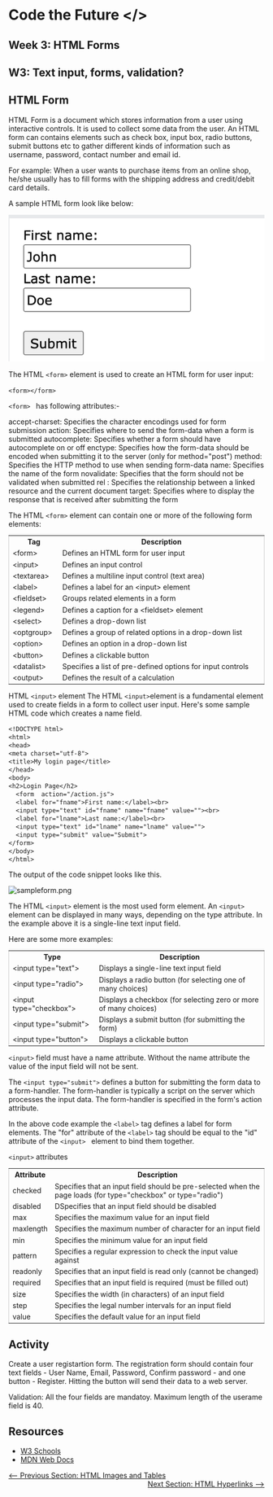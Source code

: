 # Code the Future </>

## Week 3: HTML Forms

## W3: Text input, forms, validation?

## HTML Form

HTML Form is a document which stores information from a user using interactive controls. It is used to collect some data from the user.
An HTML form can contains elements such as check box, input box, radio buttons, submit buttons etc to gather different kinds of information such as username, password, contact number and email id.


For example: When a user wants to purchase items from an online shop, he/she usually has to fill forms with the shipping address and credit/debit card details.

A sample HTML form look like below:

![form.png](../images/form.png)




The HTML ```<form>``` element is used to create an HTML form for user input:

```<form></form>```

 ```<form> ``` has following attributes:-

accept-charset:	Specifies the character encodings used for form submission
action:	        Specifies where to send the form-data when a form is submitted
autocomplete:	Specifies whether a form should have autocomplete on or off
enctype:        Specifies how the form-data should be encoded when submitting it to the server (only for method="post")
method:	        Specifies the HTTP method to use when sending form-data
name:	        Specifies the name of the form
novalidate:	    Specifies that the form should not be validated when submitted
rel	:            Specifies the relationship between a linked resource and the current document
target:	        Specifies where to display the response that is received after submitting the form


The HTML ```<form>``` element can contain one or more of the following form elements:

<table style="border-collapse: collapse;
    border-spacing: 0;
    width: 100%;
    display: table;
    border: 1px solid #ccc;">
<tbody><tr>
<th>Tag</th>
<th>Description</th>
</tr>
<tr>
<td>&lt;form&gt;</a></td>
<td> Defines an HTML form for user input</td>
</tr>
<tr>
<td>&lt;input&gt;</a></td>
<td>Defines an input control</td>
</tr>
<tr>
<td>&lt;textarea&gt;</a></td>
<td>Defines a multiline input control (text area)</td>
</tr>
<tr>
<td>&lt;label&gt;</a></td>
<td>Defines a label for an &lt;input&gt; element</td>
</tr>
<tr>
<td>&lt;fieldset&gt;</a></td>
<td>Groups related elements in a form</td>
</tr>
<tr>
<td>&lt;legend&gt;</a></td>
<td>Defines a caption for a &lt;fieldset&gt; element</td>
</tr>
<tr>
<td>&lt;select&gt;</a></td>
<td>Defines a drop-down list</td>
</tr>
<tr>
<td>&lt;optgroup&gt;</a></td>
<td>Defines a group of related options in a drop-down list</td>
</tr>
<tr>
<td>&lt;option&gt;</a></td>
<td>Defines an option in a drop-down list</td>
</tr>
<tr>
<td>&lt;button&gt;</a></td>
<td>Defines a clickable button</td>
</tr>
<tr>
<td>&lt;datalist&gt;</a></td>
<td>Specifies a list of pre-defined options for input controls</td>
</tr>
<tr>
<td>&lt;output&gt;</a></td>
<td>Defines the result of a calculation</td>
</tr>
</tbody></table>

HTML ```<input>``` element
The HTML ```<input>```element is a fundamental element used to create fields in a form to collect user input. Here's some sample HTML code which creates a name field.

```
<!DOCTYPE html>
<html>
<head>
<meta charset="utf-8">
<title>My login page</title>
</head>
<body>  
<h2>Login Page</h2>
  <form  action="/action.js">
  <label for="fname">First name:</label><br>
  <input type="text" id="fname" name="fname" value=""><br>
  <label for="lname">Last name:</label><br>
  <input type="text" id="lname" name="lname" value="">
  <input type="submit" value="Submit">
</form> 
</body>  
</html>

```
 
 The output of the code snippet looks like this.

 ![sampleform.png](../images/sampleform.png)

  
 

 The HTML ```<input>``` element is the most used form element. An ```<input>``` element can be displayed in many ways, depending on the type attribute.
 In the example above it is a single-line text input field. 

 Here are some more examples: 

<table style="border-collapse: collapse;
    border-spacing: 0;
    width: 100%;
    display: table;
    border: 1px solid #ccc;">
 <tbody><tr>
  <th>Type</th>
  <th>Description</th>
 </tr>
 <tr>
  <td>&lt;input type="text"&gt;</td>
  <td>Displays a single-line text input field</td>
 </tr>
 <tr>
  <td>&lt;input type="radio"&gt;</td>
  <td>Displays a radio button (for selecting one of many choices)</td>
 </tr>
 <tr>
  <td>&lt;input type="checkbox"&gt;</td>
  <td>Displays a checkbox (for selecting zero or more of many choices)</td>
 </tr>
 <tr>
  <td>&lt;input type="submit"&gt;</td>
  <td>Displays a submit button (for submitting the form)</td>
 </tr>
 <tr>
  <td>&lt;input type="button"&gt;</td>
  <td>Displays a clickable button</td>
 </tr>
 </tbody>
 </table>


  ```<input>``` field must have a name attribute. Without the name attribute the value of the input field will not be sent.

  The ```<input type="submit">``` defines a button for submitting the form data to a form-handler. 
  The form-handler is typically a script on the server which processes the input data.
  The form-handler is specified in the form's action attribute.

  In the above code example the ```<label>``` tag defines a label for form elements. The "for" attribute of the ```<label>``` tag should be equal to the "id" attribute of the ```<input> ``` element to bind them together.

  ```<input>``` attributes


  <table style="border-collapse: collapse;
    border-spacing: 0;
    width: 100%;
    display: table;
    border: 1px solid #ccc;">
 <tbody><tr>
  <th>Attribute</th>
  <th>Description</th>
 </tr>
 <tr>
  <td>checked</td>
  <td>Specifies that an input field should be pre-selected when the page loads (for type="checkbox" or type="radio")</td>
 </tr>
 <tr>
  <td>disabled</td>
  <td>DSpecifies that an input field should be disabled</td>
 </tr>
 <tr>
  <td>max</td>
  <td>Specifies the maximum value for an input field</td>
 </tr>
 <tr>
  <td>maxlength</td>
  <td>Specifies the maximum number of character for an input field</td>
 </tr>
 <tr>
  <td>min</td>
  <td>Specifies the minimum value for an input field</td>
 </tr>
  <tr>
  <td>pattern</td>
  <td>Specifies a regular expression to check the input value against</td>
 </tr>
 <tr>
  <td>readonly</td>
  <td>Specifies that an input field is read only (cannot be changed)</td>
 </tr>
  <tr>
  <td>required</td>
  <td>Specifies that an input field is required (must be filled out)</td>
 </tr>
  <tr>
  <td>size</td>
  <td>Specifies the width (in characters) of an input field</td>
 </tr>
 <tr>
  <td>step</td>
  <td>Specifies the legal number intervals for an input field</td>
 </tr>
 <tr>
  <td>value</td>
  <td>Specifies the default value for an input field</td>
 </tr>
 </tbody>
 </table>

## Activity

Create a user registartion form. The registration form should contain four text fields - User Name, Email, Password, Confirm password - and one button - Register. Hitting the button will send their data to a web server. 

Validation:
  All the four fields are mandatoy. Maximum length of the userame field is 40. 

## Resources
* [W3 Schools](https://www.w3schools.com/html/html_forms.asp)
* [MDN Web Docs](https://developer.mozilla.org/en-US/docs/Web/HTML/Element/form)


<div style="width: 100%">
<a href='html_images_tables.md'><-- Previous Section: HTML Images and Tables</a>
<div align="right"><a href='html_hyperlinks.md'>Next Section: HTML Hyperlinks --></a></div>
</div>